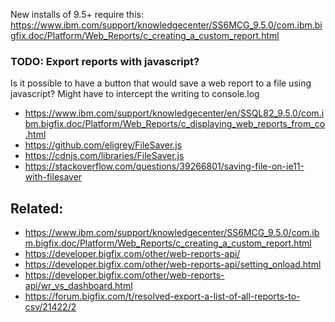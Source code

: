 
New installs of 9.5+ require this: https://www.ibm.com/support/knowledgecenter/SS6MCG_9.5.0/com.ibm.bigfix.doc/Platform/Web_Reports/c_creating_a_custom_report.html


### TODO: Export reports with javascript?

Is it possible to have a button that would save a web report to a file using javascript? Might have to intercept the writing to console.log

- https://www.ibm.com/support/knowledgecenter/en/SSQL82_9.5.0/com.ibm.bigfix.doc/Platform/Web_Reports/c_displaying_web_reports_from_co.html
- https://github.com/eligrey/FileSaver.js
- https://cdnjs.com/libraries/FileSaver.js
- https://stackoverflow.com/questions/39266801/saving-file-on-ie11-with-filesaver



## Related:

- https://www.ibm.com/support/knowledgecenter/SS6MCG_9.5.0/com.ibm.bigfix.doc/Platform/Web_Reports/c_creating_a_custom_report.html
- https://developer.bigfix.com/other/web-reports-api/
- https://developer.bigfix.com/other/web-reports-api/setting_onload.html
- https://developer.bigfix.com/other/web-reports-api/wr_vs_dashboard.html
- https://forum.bigfix.com/t/resolved-export-a-list-of-all-reports-to-csv/21422/2
